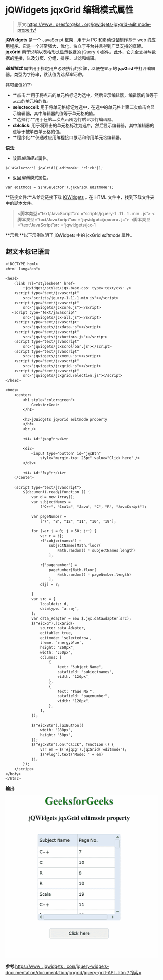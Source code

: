 # jQWidgets jqxGrid 编辑模式属性

> 原文:[https://www . geesforgeks . org/jqwidgets-jqxgrid-edit mode-property/](https://www.geeksforgeeks.org/jqwidgets-jqxgrid-editmode-property/)

**jQWidgets** 是一个 JavaScript 框架，用于为 PC 和移动设备制作基于 web 的应用程序。它是一个非常强大、优化、独立于平台并且得到广泛支持的框架。 **jqxGrid** 用于说明以表格形式显示数据的 jQuery 小部件。此外，它完全支持与数据的连接，以及分页、分组、排序、过滤和编辑。

***编辑模式*** 属性用于指定用户必须执行的步骤，以便在显示的 **jqxGrid** 中打开编辑器。类型为字符串，默认值为*选择单元格*。

其可能值如下:

*   **点击:**用于将点击的单元格标记为选中，然后显示编辑器，编辑器的值等于点击的单元格的值。
*   **selectedcell:** 用于将单元格标记为选中，在选中的单元格上第二次单击会显示编辑器，其中编辑器的值等于单元格的值。
*   **选择行:**用于在第二次点击所选行后显示行编辑器。
*   **dblclick:** 用于将双击的单元格标注为选中，然后显示编辑器，其中编辑器的值等于被单击单元格的值。
*   **程序化:**仅通过应用编程接口激活和停用单元格编辑器。

**语法**:

*   设置*编辑模式*属性。

```
$('#Selector').jqxGrid({ editmode: 'click'});
```

*   返回*编辑模式*属性。

```
var editmode = $('#Selector').jqxGrid('editmode');
```

**链接文件:**从给定链接下载 [jQWidgets](https://www.jqwidgets.com/download/) 。在 HTML 文件中，找到下载文件夹中的脚本文件。

> <link rel="”stylesheet”" href="”jqwidgets/styles/jqx.base.css”" type="”text/css”">
> <脚本类型=“text/JavaScript”src =“scripts/jquery-1 . 11 . 1 . min . js”></script>
> <脚本类型=“text/JavaScript”src =“jqwidgets/jqxcore . js”></script>
> <脚本类型=“text/JavaScript”src =“jqwidgets/jqx-1

**示例:**以下示例说明了 jQWidgets 中的 jqxGrid *editmode* 属性。

## 超文本标记语言

```
<!DOCTYPE html>
<html lang="en">

<head>
    <link rel="stylesheet" href=
        "jqwidgets/styles/jqx.base.css" type="text/css" />
    <script type="text/javascript" 
        src="scripts/jquery-1.11.1.min.js"></script>
    <script type="text/javascript" 
        src="jqwidgets/jqxcore.js"></script>
   <script type="text/javascript" 
        src="jqwidgets/jqx-all.js"></script>
    <script type="text/javascript" 
        src="jqwidgets/jqxdata.js"></script>
    <script type="text/javascript" 
        src="jqwidgets/jqxbuttons.js"></script>
    <script type="text/javascript" 
        src="jqwidgets/jqxscrollbar.js"></script>
    <script type="text/javascript" 
        src="jqwidgets/jqxmenu.js"></script>
    <script type="text/javascript" 
        src="jqwidgets/jqxgrid.js"></script>
    <script type="text/javascript" 
        src="jqwidgets/jqxgrid.selection.js"></script>
</head>

<body>
    <center>
        <h1 style="color:green">
            GeeksforGeeks
        </h1>

        <h3>jQWidgets jqxGrid editmode property
        </h3>
        <br />

        <div id="jqxg"></div>

        <div>
            <input type="button" id="jqxBtn" 
                style="margin-top: 25px" value="Click here" />
        </div>

        <div id="log"></div>
    </center>

    <script type="text/javascript">
        $(document).ready(function () {
            var d = new Array();
            var subjectNames =
                ["C++", "Scala", "Java", "C", "R", "JavaScript"];

            var pageNumber =
                ["7", "8", "12", "11", "10", "19"];

            for (var j = 0; j < 50; j++) {
                var r = {};
                r["subjectnames"] =
                    subjectNames[Math.floor(
                        Math.random() * subjectNames.length)
                    ];

                r["pagenumber"] =
                    pageNumber[Math.floor(
                        Math.random() * pageNumber.length)
                    ];
                d[j] = r;

            }
            var src = {
                localdata: d,
                datatype: "array",
            };
            var data_Adapter = new $.jqx.dataAdapter(src);
            $("#jqxg").jqxGrid({
                source: data_Adapter,
                editable: true,
                editmode: 'selectedrow',
                theme: 'energyblue',
                height: "260px",
                width: "250px",
                columns: [
                    {
                        text: "Subject Name",
                        datafield: "subjectnames",
                        width: "120px",
                    },
                    {
                        text: "Page No.",
                        datafield: "pagenumber",
                        width: "120px",
                    },
                ],
            });

            $("#jqxBtn").jqxButton({
                width: "180px",
                height: "30px",
            });
            $("#jqxBtn").on("click", function () {
                var em = $('#jqxg').jqxGrid('editmode');
                $('#log').text("Mode: " + em);
            });
        });
    </script>
</body>
</html>
```

**输出:**

![](img/e823ef2c1c38f7acf6c12451813571bb.png)

**参考:**[https://www . jqwidgets . com/jquery-widgets-documentation/documentation/jqxgrid/jquery-grid-API . htm？搜索=](https://www.jqwidgets.com/jquery-widgets-documentation/documentation/jqxgrid/jquery-grid-api.htm?search=)
